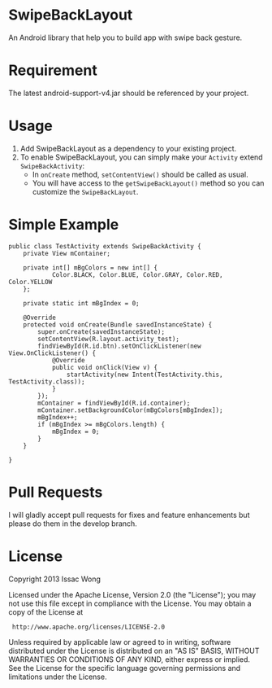 SwipeBackLayout
===

An Android library that help you to build app with swipe back gesture.

Requirement
===
The latest android-support-v4.jar should be referenced by your project.

Usage
===
1. Add SwipeBackLayout as a dependency to your existing project.
2. To enable SwipeBackLayout, you can simply make your `Activity` extend `SwipeBackActivity`:
	* In `onCreate` method, `setContentView()` should be called as usual.
	* You will have access to the `getSwipeBackLayout()` method so you can customize the `SwipeBackLayout`. 

Simple Example
===
```
public class TestActivity extends SwipeBackActivity {
    private View mContainer;

    private int[] mBgColors = new int[] {
            Color.BLACK, Color.BLUE, Color.GRAY, Color.RED, Color.YELLOW
    };

    private static int mBgIndex = 0;

    @Override
    protected void onCreate(Bundle savedInstanceState) {
        super.onCreate(savedInstanceState);
        setContentView(R.layout.activity_test);
        findViewById(R.id.btn).setOnClickListener(new View.OnClickListener() {
            @Override
            public void onClick(View v) {
                startActivity(new Intent(TestActivity.this, TestActivity.class));
            }
        });
        mContainer = findViewById(R.id.container);
        mContainer.setBackgroundColor(mBgColors[mBgIndex]);
        mBgIndex++;
        if (mBgIndex >= mBgColors.length) {
            mBgIndex = 0;
        }
    }

}
```



Pull Requests
===
I will gladly accept pull requests for fixes and feature enhancements but please do them in the develop branch.

License
===

   Copyright 2013 Issac Wong

   Licensed under the Apache License, Version 2.0 (the "License");
   you may not use this file except in compliance with the License.
   You may obtain a copy of the License at

     http://www.apache.org/licenses/LICENSE-2.0

   Unless required by applicable law or agreed to in writing, software
   distributed under the License is distributed on an "AS IS" BASIS,
   WITHOUT WARRANTIES OR CONDITIONS OF ANY KIND, either express or implied.
   See the License for the specific language governing permissions and
   limitations under the License.
